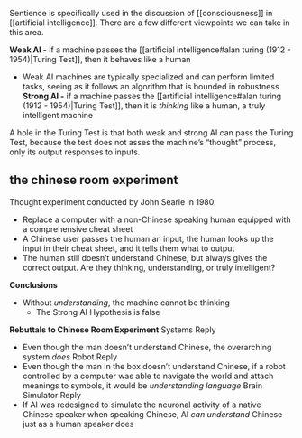 Sentience is specifically used in the discussion of [[consciousness]] in [[artificial intelligence]]. There are a few different viewpoints we can take in this area.

**Weak AI -** if a machine passes the [[artificial intelligence#alan turing (1912 - 1954)|Turing Test]], then it behaves like a human
-   Weak AI machines are typically specialized and can perform limited tasks, seeing as it follows an algorithm that is bounded in robustness
**Strong AI -** if a machine passes the [[artificial intelligence#alan turing (1912 - 1954)|Turing Test]], then it is _thinking_ like a human, a truly intelligent machine

A hole in the Turing Test is that both weak and strong AI can pass the Turing Test, because the test does not asses the machine’s “thought” process, only its output responses to inputs.

## the chinese room experiment
Thought experiment conducted by John Searle in 1980. 
-   Replace a computer with a non-Chinese speaking human equipped with a comprehensive cheat sheet
-   A Chinese user passes the human an input, the human looks up the input in their cheat sheet, and it tells them what to output
-   The human still doesn’t understand Chinese, but always gives the correct output. Are they thinking, understanding, or truly intelligent?

**Conclusions**
-   Without _understanding_, the machine cannot be thinking
    -   The Strong AI Hypothesis is false

**Rebuttals to Chinese Room Experiment**
Systems Reply
-   Even though the man doesn’t understand Chinese, the overarching system _does_
Robot Reply
-   Even though the man in the box doesn’t understand Chinese, if a robot controlled by a computer was able to navigate the world and attach meanings to symbols, it would be _understanding language_
Brain Simulator Reply
-   If AI was redesigned to simulate the neuronal activity of a native Chinese speaker when speaking Chinese, AI _can understand_ Chinese just as a human speaker does